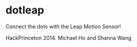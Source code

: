 dotleap
=======

Connect the dots with the Leap Motion Sensor!

HackPrinceton 2014. Michael Ho and Shanna Wang
